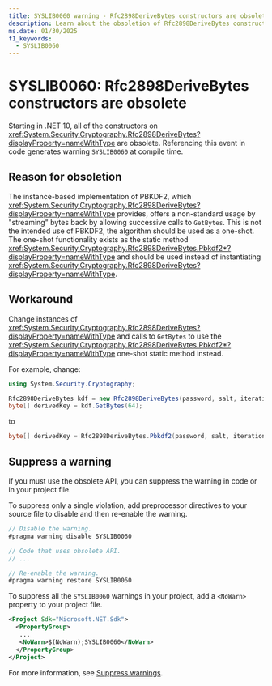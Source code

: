 ```yaml
---
title: SYSLIB0060 warning - Rfc2898DeriveBytes constructors are obsolete
description: Learn about the obsoletion of Rfc2898DeriveBytes constructors. Use of these constructors generates compile-time warning SYSLIB0060.
ms.date: 01/30/2025
f1_keywords:
  - SYSLIB0060
---
```

# SYSLIB0060: Rfc2898DeriveBytes constructors are obsolete

Starting in .NET 10, all of the constructors on <xref:System.Security.Cryptography.Rfc2898DeriveBytes?displayProperty=nameWithType> are obsolete. Referencing this event in code generates warning `SYSLIB0060` at compile time.

## Reason for obsoletion

The instance-based implementation of PBKDF2, which <xref:System.Security.Cryptography.Rfc2898DeriveBytes?displayProperty=nameWithType> provides, offers a non-standard usage by "streaming" bytes back by allowing successive calls to `GetBytes`. This is not the intended use of PBKDF2, the algorithm should be used as a one-shot. The one-shot functionality exists as the static method <xref:System.Security.Cryptography.Rfc2898DeriveBytes.Pbkdf2*?displayProperty=nameWithType> and should be used instead of instantiating <xref:System.Security.Cryptography.Rfc2898DeriveBytes?displayProperty=nameWithType>.

## Workaround

Change instances of <xref:System.Security.Cryptography.Rfc2898DeriveBytes?displayProperty=nameWithType> and calls to `GetBytes` to use the <xref:System.Security.Cryptography.Rfc2898DeriveBytes.Pbkdf2*?displayProperty=nameWithType> one-shot static method instead.

For example, change:

```csharp
using System.Security.Cryptography;

Rfc2898DeriveBytes kdf = new Rfc2898DeriveBytes(password, salt, iterations, hashAlgorithm);
byte[] derivedKey = kdf.GetBytes(64);
```

to

```csharp
byte[] derivedKey = Rfc2898DeriveBytes.Pbkdf2(password, salt, iterations, hashAlgorithm, 64);
```

## Suppress a warning

If you must use the obsolete API, you can suppress the warning in code or in your project file.

To suppress only a single violation, add preprocessor directives to your source file to disable and then re-enable the warning.

```csharp
// Disable the warning.
#pragma warning disable SYSLIB0060

// Code that uses obsolete API.
// ...

// Re-enable the warning.
#pragma warning restore SYSLIB0060
```

To suppress all the `SYSLIB0060` warnings in your project, add a `<NoWarn>` property to your project file.

```xml
<Project Sdk="Microsoft.NET.Sdk">
  <PropertyGroup>
   ...
   <NoWarn>$(NoWarn);SYSLIB0060</NoWarn>
  </PropertyGroup>
</Project>
```

For more information, see [Suppress warnings](obsoletions-overview.md#suppress-warnings).
